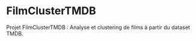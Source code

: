 # FilmClusterTMDB
Projet FilmClusterTMDB : Analyse et clustering de films à partir du dataset TMDB. 
